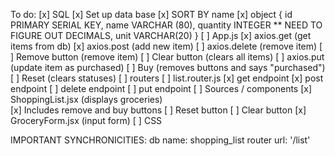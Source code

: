 To do:
[x] SQL
    [x] Set up data base
        [x] SORT BY name
        [x] object {
                id PRIMARY SERIAL KEY, 
                name VARCHAR (80), 
                quantity INTEGER ** NEED TO FIGURE OUT DECIMALS, 
                unit VARCHAR(20)
                }
[ ] App.js
    [x] axios.get (get items from db)
    [x] axios.post (add new item)
    [ ] axios.delete (remove item)
        [ ] Remove button (remove item)
        [ ] Clear button (clears all items)
    [ ] axios.put (update item as purchased)
        [ ] Buy (removes buttons and says "purchased")
        [ ] Reset (clears statuses)
[ ] routers
    [ ] list.router.js
        [x] get endpoint
        [x] post endpoint
        [ ] delete endpoint
        [ ] put endpoint
[ ] Sources / components
    [x] ShoppingList.jsx (displays groceries)   
        [x] Includes remove and buy buttons
        [ ] Reset button
        [ ] Clear button
    [x] GroceryForm.jsx (input form)
[ ] CSS


IMPORTANT SYNCHRONICITIES:
db name: shopping_list
router url: '/list'
